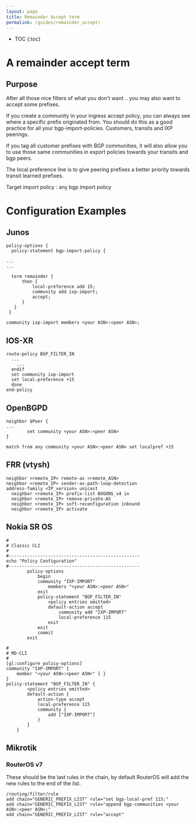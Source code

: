 ```yaml
---
layout: page
title: Remainder Accept term
permalink: /guides/remainder_accept/
---
```


* TOC
{:toc}

# A remainder accept term

## Purpose

After all those nice filters of what you don't want .. you may also want to accept some prefixes.

If you create a community in your ingress accept policy, you can always see where a specific prefix originated from.
You should do this as a good practice for all your bgp-import-policies. Customers, transits and IXP peerings.

If you tag all customer prefixes with BGP communities, it will also allow you to use those same communities in export policies towards your transits and bgp peers.

The local preference line is to give peering prefixes a better priority towards transit learned prefixes.

Target import policy : any bgp import policy

# Configuration Examples

## Junos

```
policy-options {
  policy-statement bgp-import-policy {

...
...

  term remainder {
      then {
          local-preference add 15;
          community add ixp-import;
          accept;
      }
   }
 }

community ixp-import members <your ASN>:<peer ASN>;
```

## IOS-XR

```
route-policy BGP_FILTER_IN
  ...
    ...
  endif
  set community ixp-import
  set local-preference +15
  done
end-policy
```

## OpenBGPD

```
neighbor $Peer {
...
        set community <your ASN>:<peer ASN>
}

match from any community <your ASN>:<peer ASN> set localpref +15
```

## FRR (vtysh)
```
neighbor <remote_IP> remote-as <remote_ASN>
neighbor <remote_IP> sender-as-path-loop-detection
address-family <IP_version> unicast
  neighbor <remote_IP> prefix-list BOGONS_v4 in
  neighbor <remote_IP> remove-private-AS
  neighbor <remote_IP> soft-reconfiguration inbound
  neighbor <remote_IP> activate
```

## Nokia SR OS
```
#
# Classic CLI
#
#--------------------------------------------------
echo "Policy Configuration"
#--------------------------------------------------
        policy-options
            begin
            community "IXP-IMPORT"
                members "<your ASN>:<peer ASN>"
            exit
            policy-statement "BGP_FILTER_IN"
                <policy entries omitted>
                default-action accept
                    community add "IXP-IMPORT"
                    local-preference 115
                exit
            exit
            commit
        exit

#
# MD-CLI
#
[gl:configure policy-options]
community "IXP-IMPORT" {
    member "<your ASN>:<peer ASN>" { }
}
policy-statement "BGP_FILTER_IN" {
        <policy entries omitted>
        default-action {
            action-type accept
            local-preference 115
            community {
                add ["IXP-IMPORT"]
            }
        }
    }
```

## Mikrotik
### RouterOS v7
These should be the last rules in the chain, by default RouterOS will add the new rules to the end of the list. 

```
/routing/filter/rule
add chain="GENERIC_PREFIX_LIST" rule="set bgp-local-pref 115;"
add chain="GENERIC_PREFIX_LIST" rule="append bgp-communities <your ASN>:<peer ASN>;"
add chain="GENERIC_PREFIX_LIST" rule="accept"
```